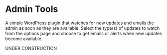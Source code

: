 # Admin Tools

A simple WordPress plugin that watches for new updates and emails the admin as soon as they are available.  Select the type(s) of updates to watch from the options page and choose to get emails or alerts when new updates become available.

UNDER CONSTRUCTION
